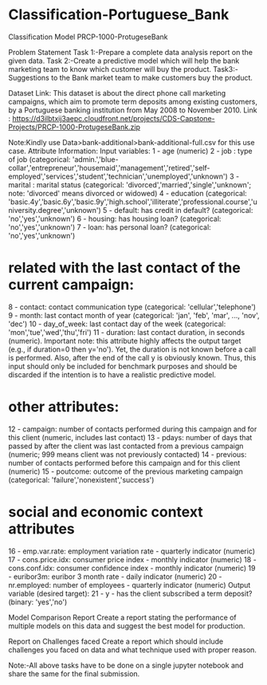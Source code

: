 # Classification-Portuguese_Bank
Classification Model
PRCP-1000-ProtugeseBank

Problem Statement
Task 1:-Prepare a complete data analysis report on the given data.
Task 2:-Create a predictive model which will help the bank marketing team to know which customer will buy the product.
Task3:-Suggestions to the Bank market team to make  customers  buy the product.


Dataset Link:
This dataset is about the direct phone call marketing campaigns, which aim to promote term deposits among existing customers, by a Portuguese banking institution from May 2008 to November 2010. 
Link : https://d3ilbtxij3aepc.cloudfront.net/projects/CDS-Capstone-Projects/PRCP-1000-ProtugeseBank.zip

Note:Kindly use Data>bank-additional>bank-additional-full.csv  for this use case.
Attribute Information:
Input variables:
1 - age (numeric)
2 - job : type of job (categorical: 'admin.','blue-collar','entrepreneur','housemaid','management','retired','self-employed','services','student','technician','unemployed','unknown')
3 - marital : marital status (categorical: 'divorced','married','single','unknown'; note: 'divorced' means divorced or widowed)
4 - education (categorical: 'basic.4y','basic.6y','basic.9y','high.school','illiterate','professional.course','university.degree','unknown')
5 - default: has credit in default? (categorical: 'no','yes','unknown')
6 - housing: has housing loan? (categorical: 'no','yes','unknown')
7 - loan: has personal loan? (categorical: 'no','yes','unknown')
# related with the last contact of the current campaign:
8 - contact: contact communication type (categorical: 'cellular','telephone')
9 - month: last contact month of year (categorical: 'jan', 'feb', 'mar', ..., 'nov', 'dec')
10 - day_of_week: last contact day of the week (categorical: 'mon','tue','wed','thu','fri')
11 - duration: last contact duration, in seconds (numeric). Important note: this attribute highly affects the output target (e.g., if duration=0 then y='no'). Yet, the duration is not known before a call is performed. Also, after the end of the call y is obviously known. Thus, this input should only be included for benchmark purposes and should be discarded if the intention is to have a realistic predictive model.
# other attributes:
12 - campaign: number of contacts performed during this campaign and for this client (numeric, includes last contact)
13 - pdays: number of days that passed by after the client was last contacted from a previous campaign (numeric; 999 means client was not previously contacted)
14 - previous: number of contacts performed before this campaign and for this client (numeric)
15 - poutcome: outcome of the previous marketing campaign (categorical: 'failure','nonexistent','success')
# social and economic context attributes
16 - emp.var.rate: employment variation rate - quarterly indicator (numeric)
17 - cons.price.idx: consumer price index - monthly indicator (numeric)
18 - cons.conf.idx: consumer confidence index - monthly indicator (numeric)
19 - euribor3m: euribor 3 month rate - daily indicator (numeric)
20 - nr.employed: number of employees - quarterly indicator (numeric)
Output variable (desired target):
21 - y - has the client subscribed a term deposit? (binary: 'yes','no')

Model Comparison Report
Create a report stating the performance of multiple models on this data and suggest the best model for production.

Report on Challenges faced
Create a report which should include challenges you faced on data and what technique used with proper reason.

Note:-All above tasks have to be done on a single jupyter notebook and share the same for the final submission.

